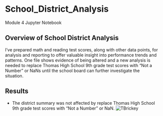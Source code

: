 # School_District_Analysis
Module 4 Jupyter Notebook

## Overview of School District Analysis
I’ve prepared math and reading test scores, along with other data points, for analysis and reporting to offer valuable insight into performance trends and patterns. One file shows evidence of being altered and a new analysis is needed to replace Thomas High School 9th grade test scores with “Not a Number” or NaNs until the school board can further investigate the situation.

## Results
- The district summary was not affected by replace Thomas High School 9th grade test scores with “Not a Number” or NaN.
![TBrickey](https://github.com/TBrickey/stock-analysisources/Screenshot%20All%20Stocks%20(2017).png)
